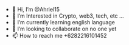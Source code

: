 - 👋 Hi, I’m @Ahriel15
- 👀 I’m Interested in Crypto, web3, tech, etc ...
- 🌱 I’m currently learning english language
- 💞️ I’m looking to collaborate on no one yet
- 📫 How to reach me +6282216101452

<!---
Ahriel15/Ahriel15 is a ✨ special ✨ repository because its `README.md` (this file) appears on your GitHub profile.
You can click the Preview link to take a look at your changes.
--->
